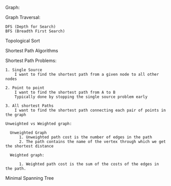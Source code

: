 Graph:

  Graph Traversal: 

    DFS (Depth for Search)
    BFS (Breadth First Search)
    
  Topological Sort
  
  Shortest Path Algorithms

  Shortest Path Problems:

    1. Single Source 
	    I want to find the shortest path from a given node to all other nodes
	
    2. Point to point
	    I want to find the shortest path from A to B
	    Typically done by stopping the single source problem early 
	
    3. All shortest Paths
	    I want to find the shortest path connecting each pair of points in the graph
	
    Unweighted vs Weighted graph:
    
      Unweighted Graph
	      1. Unweighted path cost is the number of edges in the path
	      2. The path contains the name of the vertex through which we get the shortest distance
	
      Weighted graph:

	      1. Weighted path cost is the sum of the costs of the edges in the path.
  
  Minimal Spanning Tree
